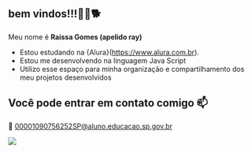 ## bem vindos!!!💜🌻🐕

Meu nome é **Raissa Gomes (apelido ray)**
- Estou estudando na {Alura}(https://www.alura.com.br).
- Estou me desenvolvendo na linguagem Java Script
- Utilizo esse espaço para minha organização e compartilhamento dos meu projetos desenvolvidos

## Você pode entrar em contato comigo 📫

📧 00001090756252SP@aluno.educacao.sp.gov.br

![](https://media1.tenor.com/m/SFj-19Vp3YkAAAAC/kiss-flying.gif)
